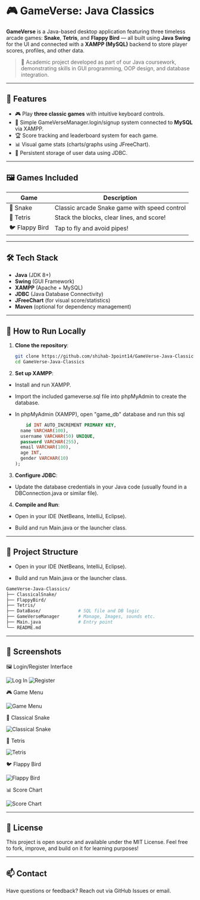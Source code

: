 # 🎮 GameVerse: Java Classics

**GameVerse** is a Java-based desktop application featuring three timeless arcade games: **Snake**, **Tetris**, and **Flappy Bird** — all built using **Java Swing** for the UI and connected with a **XAMPP (MySQL)** backend to store player scores, profiles, and other data.

> 📍 Academic project developed as part of our Java coursework, demonstrating skills in GUI programming, OOP design, and database integration.

---

## 🧩 Features

- 🎮 Play **three classic games** with intuitive keyboard controls.
- 👤 Simple GameVerseManager.login/signup system connected to **MySQL** via XAMPP.
- 🏆 Score tracking and leaderboard system for each game.
- 📊 Visual game stats (charts/graphs using JFreeChart).
- 💾 Persistent storage of user data using JDBC.

---

## 🖼️ Games Included

| Game         | Description                                  
|--------------|----------------------------------------------
| 🐍 Snake     | Classic arcade Snake game with speed control 
| 🧱 Tetris    | Stack the blocks, clear lines, and score!    
| 🐦 Flappy Bird | Tap to fly and avoid pipes!                 

---

## 🛠️ Tech Stack

- **Java** (JDK 8+)
- **Swing** (GUI Framework)
- **XAMPP** (Apache + MySQL)
- **JDBC** (Java Database Connectivity)
- **JFreeChart** (for visual score/statistics)
- **Maven** (optional for dependency management)

---

## 🚀 How to Run Locally

1. **Clone the repository**:
   ```bash
   git clone https://github.com/shihab-3point14/GameVerse-Java-Classics.git
   cd GameVerse-Java-Classics
2. **Set up XAMPP**:

- Install and run XAMPP.

- Import the included gameverse.sql file into phpMyAdmin to create the database.

- In phpMyAdmin (XAMPP), open "game_db" database and run this sql
  ```sql
      id INT AUTO_INCREMENT PRIMARY KEY,
    name VARCHAR(100),
    username VARCHAR(50) UNIQUE,
    password VARCHAR(255),
    email VARCHAR(100),
    age INT,
    gender VARCHAR(10)
  );
  ```

3. **Configure JDBC**:

- Update the database credentials in your Java code (usually found in a DBConnection.java or similar file).

4. **Compile and Run**:
   
- Open in your IDE (NetBeans, IntelliJ, Eclipse).

- Build and run Main.java or the launcher class.

---
   
## 📂 Project Structure

- Open in your IDE (NetBeans, IntelliJ, Eclipse).

- Build and run Main.java or the launcher class.
```graphql
GameVerse-Java-Classics/
├── ClassicalSnake/
├── FlappyBird/
├── Tetris/
├── DataBase/              # SQL file and DB logic
├── GameVerseManager       # Manage, Images, sounds etc.
├── Main.java              # Entry point
└── README.md
```

---

## 📸 Screenshots

🖼️ Login/Register Interface

![Log In](src/images/login_int.png)
![Register](src/images/register_int.png)

🎮 Game Menu

![Game Menu](src/images/gameMen_int.png)

🐍 Classical Snake

![Classical Snake](src/images/snacke_int.png)

🧱 Tetris 

![Tetris](src/images/tetris_int.png)

🐦 Flappy Bird

![Flappy Bird](src/images/flappy_int.png)

📊 Score Chart 

![Score Chart](src/images/stat_int.png)

---

## 📜 License

This project is open source and available under the MIT License.
Feel free to fork, improve, and build on it for learning purposes!

---

## 📫 Contact

Have questions or feedback? Reach out via GitHub Issues or email.

